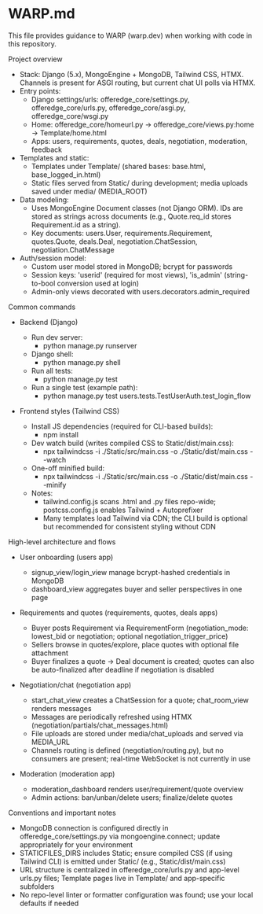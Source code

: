 # WARP.md

This file provides guidance to WARP (warp.dev) when working with code in this repository.

Project overview
- Stack: Django (5.x), MongoEngine + MongoDB, Tailwind CSS, HTMX. Channels is present for ASGI routing, but current chat UI polls via HTMX.
- Entry points:
  - Django settings/urls: offeredge_core/settings.py, offeredge_core/urls.py, offeredge_core/asgi.py, offeredge_core/wsgi.py
  - Home: offeredge_core/homeurl.py → offeredge_core/views.py:home → Template/home.html
  - Apps: users, requirements, quotes, deals, negotiation, moderation, feedback
- Templates and static:
  - Templates under Template/ (shared bases: base.html, base_logged_in.html)
  - Static files served from Static/ during development; media uploads saved under media/ (MEDIA_ROOT)
- Data modeling:
  - Uses MongoEngine Document classes (not Django ORM). IDs are stored as strings across documents (e.g., Quote.req_id stores Requirement.id as a string).
  - Key documents: users.User, requirements.Requirement, quotes.Quote, deals.Deal, negotiation.ChatSession, negotiation.ChatMessage
- Auth/session model:
  - Custom user model stored in MongoDB; bcrypt for passwords
  - Session keys: 'userid' (required for most views), 'is_admin' (string-to-bool conversion used at login)
  - Admin-only views decorated with users.decorators.admin_required

Common commands
- Backend (Django)
  - Run dev server:
    - python manage.py runserver
  - Django shell:
    - python manage.py shell
  - Run all tests:
    - python manage.py test
  - Run a single test (example path):
    - python manage.py test users.tests.TestUserAuth.test_login_flow

- Frontend styles (Tailwind CSS)
  - Install JS dependencies (required for CLI-based builds):
    - npm install
  - Dev watch build (writes compiled CSS to Static/dist/main.css):
    - npx tailwindcss -i ./Static/src/main.css -o ./Static/dist/main.css --watch
  - One-off minified build:
    - npx tailwindcss -i ./Static/src/main.css -o ./Static/dist/main.css --minify
  - Notes:
    - tailwind.config.js scans .html and .py files repo-wide; postcss.config.js enables Tailwind + Autoprefixer
    - Many templates load Tailwind via CDN; the CLI build is optional but recommended for consistent styling without CDN

High-level architecture and flows
- User onboarding (users app)
  - signup_view/login_view manage bcrypt-hashed credentials in MongoDB
  - dashboard_view aggregates buyer and seller perspectives in one page

- Requirements and quotes (requirements, quotes, deals apps)
  - Buyer posts Requirement via RequirementForm (negotiation_mode: lowest_bid or negotiation; optional negotiation_trigger_price)
  - Sellers browse in quotes/explore, place quotes with optional file attachment
  - Buyer finalizes a quote → Deal document is created; quotes can also be auto-finalized after deadline if negotiation is disabled

- Negotiation/chat (negotiation app)
  - start_chat_view creates a ChatSession for a quote; chat_room_view renders messages
  - Messages are periodically refreshed using HTMX (negotiation/partials/chat_messages.html)
  - File uploads are stored under media/chat_uploads and served via MEDIA_URL
  - Channels routing is defined (negotiation/routing.py), but no consumers are present; real-time WebSocket is not currently in use

- Moderation (moderation app)
  - moderation_dashboard renders user/requirement/quote overview
  - Admin actions: ban/unban/delete users; finalize/delete quotes

Conventions and important notes
- MongoDB connection is configured directly in offeredge_core/settings.py via mongoengine.connect; update appropriately for your environment
- STATICFILES_DIRS includes Static; ensure compiled CSS (if using Tailwind CLI) is emitted under Static/ (e.g., Static/dist/main.css)
- URL structure is centralized in offeredge_core/urls.py and app-level urls.py files; Template pages live in Template/ and app-specific subfolders
- No repo-level linter or formatter configuration was found; use your local defaults if needed
